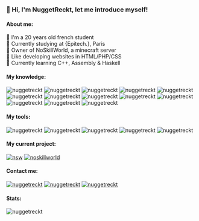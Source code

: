 ### 👋 Hi, I'm NuggetReckt, let me introduce myself!
 
<h4 align="left">About me:</h4>
 	🔹 I'm a 20 years old french student<br>
 	🔹 Currently studying at {Epitech.}, Paris<br>
	🔹 Owner of NoSkillWorld, a minecraft server<br>
	🔹 Like developing websites in HTML/PHP/CSS<br>
	🔹 Currently learning C++, Assembly & Haskell<br>

<h4 align="left">My knowledge:</h4>
<p align="left">
  <img src="https://img.shields.io/badge/Java-FF9725.svg?style=for-the-badge&logo=openjdk&logoColor=white" alt="nuggetreckt"/>
  <img src="https://img.shields.io/badge/Maven-C71A36.svg?style=for-the-badge&logo=apache-maven&logoColor=white" alt="nuggetreckt"/>
  <img src="https://img.shields.io/badge/C-00589D.svg?style=for-the-badge&logo=C&logoColor=white" alt="nuggetreckt"/>
  <img src="https://img.shields.io/badge/Python-3270A1.svg?style=for-the-badge&logo=python&logoColor=white" alt="nuggetreckt"/>
  <img src="https://img.shields.io/badge/PHP-787CB4.svg?style=for-the-badge&logo=PHP&logoColor=white" alt="nuggetreckt"/> 
  <img src="https://img.shields.io/badge/html5-%23E34F26.svg?style=for-the-badge&logo=html5&logoColor=white" alt="nuggetreckt"/>
  <img src="https://img.shields.io/badge/css3-%231572B6.svg?style=for-the-badge&logo=css3&logoColor=white" alt="nuggetreckt"/>
  <img src="https://img.shields.io/badge/Apache-C71A36.svg?style=for-the-badge&logo=apache&logoColor=white" alt="nuggetreckt"/>
  <img src="https://img.shields.io/badge/markdown-%23000000.svg?style=for-the-badge&logo=markdown&logoColor=white" alt="nuggetreckt"/>
  <img src="https://img.shields.io/badge/git-F05033.svg?style=for-the-badge&logo=git&logoColor=white" alt="nuggetreckt"/>
  <img src="https://img.shields.io/badge/Debian-D80150.svg?style=for-the-badge&logo=debian&logoColor=white" alt="nuggetreckt"/>
  <img src="https://img.shields.io/badge/mysql-00618A.svg?style=for-the-badge&logo=mysql&logoColor=white" alt="nuggetreckt"/>
  <img src="https://img.shields.io/badge/MariaDB-003545?style=for-the-badge&logo=mariadb&logoColor=white" alt="nuggetreckt"/>
</p>

<h4 align="left">My tools:</h4>
<p align="left">
  <img src="https://img.shields.io/badge/IntelliJIDEA-000000.svg?style=for-the-badge&logo=intellij-idea&logoColor=white" alt="nuggetreckt"/>
  <img src="https://img.shields.io/badge/webstorm-143?style=for-the-badge&logo=webstorm&logoColor=white&color=black" alt="nuggetreckt"/>
  <img src="https://img.shields.io/badge/phpstorm-143?style=for-the-badge&logo=phpstorm&logoColor=white&color=black" alt="nuggetreckt"/>
  <img src="https://img.shields.io/badge/Pycharm-000000.svg?style=for-the-badge&logo=pycharm&logoColor=white" alt="nuggetreckt"/>
  <img src="https://img.shields.io/badge/VSC-5C2D91.svg?style=for-the-badge&logo=visualstudiocode&logoColor=white&color=black" alt="nuggetreckt"/>
</p>

<h4 align="left">My current project:</h4>
<p align="left">
  <a href="https://discord.noskillworld.fr" target="_blank"><img src="https://img.shields.io/badge/NoSkillWorld-%237289DA.svg?style=for-the-badge&logo=discord&logoColor=white" alt="nsw"/></a>
  <a href="https://github.com/NoSkillWorld" target="_blank"><img src="https://img.shields.io/badge/NoSkillWorld-%23121011.svg?style=for-the-badge&logo=github&logoColor=white" alt="noskillworld"/></a>
</p>

<h4 align="left">Contact me:</h4>
<p align="left"> 
  <a href="https://twitter.com/NuggetReckt" target="_blank"><img src="https://img.shields.io/badge/NuggetReckt-%231DA1F2.svg?style=for-the-badge&logo=Twitter&logoColor=white" alt="nuggetreckt"/></a> 
  <a href="https://github.com/NuggetReckt" target="_blank"><img src="https://img.shields.io/badge/NuggetReckt-%23121011.svg?style=for-the-badge&logo=github&logoColor=white" alt="nuggetreckt"/></a>
  <a href="https://discordapp.com/users/396373572555243520" target="_blank"><img src="https://img.shields.io/badge/NuggetReckt-%237289DA.svg?style=for-the-badge&logo=discord&logoColor=white" alt="nuggetreckt"/></a>
</p>
  
<h4 align="left">Stats:</h4>
<p><img align="" src="https://github-readme-stats.vercel.app/api/top-langs/?username=nuggetreckt&theme=blue-green" alt="nuggetreckt"/></p>
